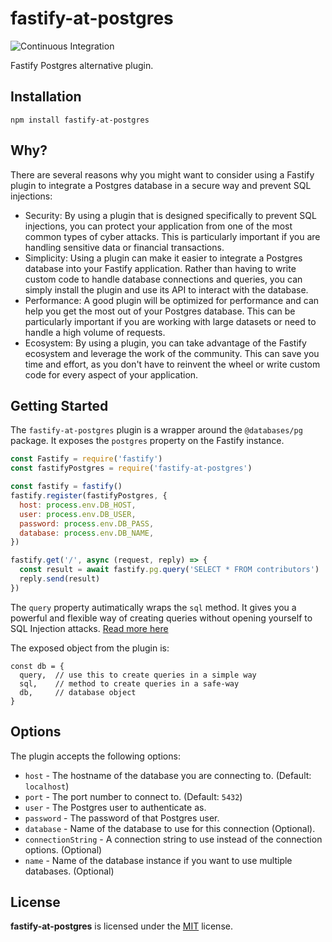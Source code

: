 # fastify-at-postgres

![Continuous Integration](https://github.com/mateonunez/fastify-at-postgres/workflows/ci/badge.svg)

Fastify Postgres alternative plugin.

## Installation

```
npm install fastify-at-postgres
```

## Why?

There are several reasons why you might want to consider using a Fastify plugin to integrate a Postgres database in a secure way and prevent SQL injections:

- Security: By using a plugin that is designed specifically to prevent SQL injections, you can protect your application from one of the most common types of cyber attacks. This is particularly important if you are handling sensitive data or financial transactions.
- Simplicity: Using a plugin can make it easier to integrate a Postgres database into your Fastify application. Rather than having to write custom code to handle database connections and queries, you can simply install the plugin and use its API to interact with the database.
- Performance: A good plugin will be optimized for performance and can help you get the most out of your Postgres database. This can be particularly important if you are working with large datasets or need to handle a high volume of requests.
- Ecosystem: By using a plugin, you can take advantage of the Fastify ecosystem and leverage the work of the community. This can save you time and effort, as you don't have to reinvent the wheel or write custom code for every aspect of your application.


## Getting Started

The `fastify-at-postgres` plugin is a wrapper around the `@databases/pg` package. It exposes the `postgres` property on the Fastify instance.

```js
const Fastify = require('fastify')
const fastifyPostgres = require('fastify-at-postgres')

const fastify = fastify()
fastify.register(fastifyPostgres, {
  host: process.env.DB_HOST,
  user: process.env.DB_USER,
  password: process.env.DB_PASS,
  database: process.env.DB_NAME,
})

fastify.get('/', async (request, reply) => {
  const result = await fastify.pg.query('SELECT * FROM contributors')  
  reply.send(result)
})
```

The `query` property autimatically wraps the `sql` method. It gives you a powerful and flexible way of creating queries without opening yourself to SQL Injection attacks. [Read more here](https://www.atdatabases.org/docs/sql)

The exposed object from the plugin is:

```
const db = {
  query,  // use this to create queries in a simple way
  sql,    // method to create queries in a safe-way
  db,     // database object
}
```

## Options

The plugin accepts the following options:

- `host` - The hostname of the database you are connecting to. (Default: `localhost`)
- `port` - The port number to connect to. (Default: `5432`)
- `user` - The Postgres user to authenticate as.
- `password` - The password of that Postgres user.
- `database` - Name of the database to use for this connection (Optional).
- `connectionString` - A connection string to use instead of the connection options. (Optional)
- `name` - Name of the database instance if you want to use multiple databases. (Optional)

## License

**fastify-at-postgres** is licensed under the [MIT](LICENSE) license.
